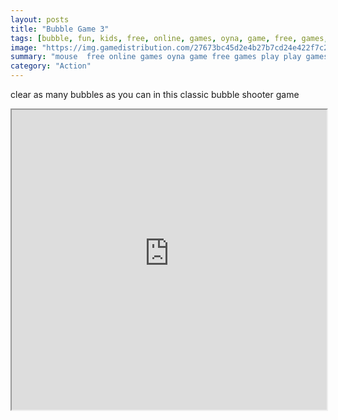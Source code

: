 ```yaml
---
layout: posts
title: "Bubble Game 3"
tags: [bubble, fun, kids, free, online, games, oyna, game, free, games, play, play, games]
image: "https://img.gamedistribution.com/27673bc45d2e4b27b7cd24e422f7c257.jpg"
summary: "mouse  free online games oyna game free games play play games"
category: "Action"
---
```


clear as many bubbles as you can in this classic bubble shooter game

<iframe width="100%" height="480px;" src="https://html5.gamedistribution.com/27673bc45d2e4b27b7cd24e422f7c257/"></iframe>